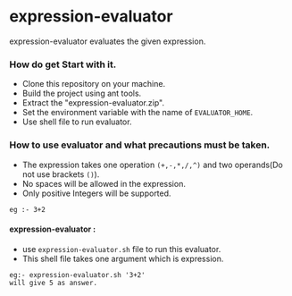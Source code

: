 expression-evaluator
====================
expression-evaluator evaluates the given expression.

### How do get Start with it.
* Clone this repository on your machine.
* Build the project using ant tools.
* Extract the "expression-evaluator.zip".
* Set the environment variable with the name of `EVALUATOR_HOME`.
* Use shell file to run evaluator.

### How to use evaluator and what precautions must be taken.

* The expression takes one operation `(+,-,*,/,^)` and two operands(Do not use brackets `()`).
* No spaces will be allowed in the expression.
* Only positive Integers will be supported.
```
eg :- 3+2
```

#### expression-evaluator :

* use `expression-evaluator.sh` file to run this evaluator.
* This shell file takes one argument which is expression.
```
eg:- expression-evaluator.sh '3+2'
will give 5 as answer.
```
